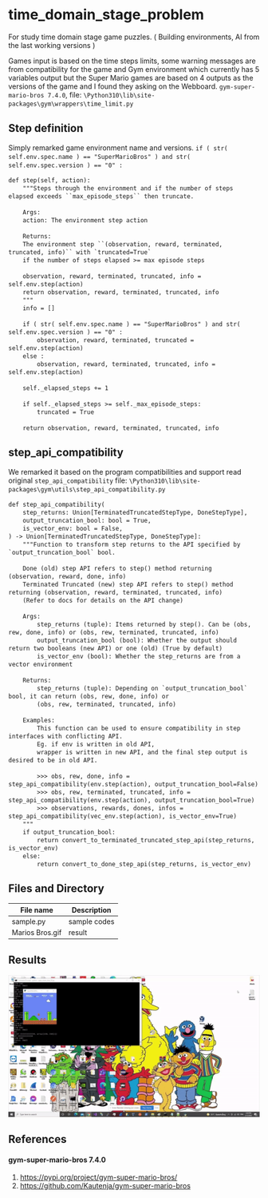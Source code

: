 # time_domain_stage_problem

For study time domain stage game puzzles. ( Building environments, AI from the last working versions )

Games input is based on the time steps limits, some warning messages are from compatibility for the game and Gym environment which currently has 5 variables output but the Super Mario games are based on 4 outputs as the versions of the game and I found they asking on the Webboard. ```gym-super-mario-bros 7.4.0```, file: ```\Python310\lib\site-packages\gym\wrappers\time_limit.py```

## Step definition ##

Simply remarked game environment name and versions. ```if ( str( self.env.spec.name ) == "SuperMarioBros" ) and str( self.env.spec.version ) == "0" :```

```
def step(self, action):
    """Steps through the environment and if the number of steps elapsed exceeds ``max_episode_steps`` then truncate.

    Args:
    action: The environment step action

    Returns:
    The environment step ``(observation, reward, terminated, truncated, info)`` with `truncated=True`
    if the number of steps elapsed >= max episode steps

    observation, reward, terminated, truncated, info = self.env.step(action)
    return observation, reward, terminated, truncated, info
    """
    info = []
	
    if ( str( self.env.spec.name ) == "SuperMarioBros" ) and str( self.env.spec.version ) == "0" :
        observation, reward, terminated, truncated = self.env.step(action)
    else :	
        observation, reward, terminated, truncated, info = self.env.step(action)
		
    self._elapsed_steps += 1

    if self._elapsed_steps >= self._max_episode_steps:
        truncated = True
    
    return observation, reward, terminated, truncated, info
```

## step_api_compatibility ##

We remarked it based on the program compatibilities and support read original ```step_api_compatibility``` file: ```\Python310\lib\site-packages\gym\utils\step_api_compatibility.py ```

```
def step_api_compatibility(
    step_returns: Union[TerminatedTruncatedStepType, DoneStepType],
    output_truncation_bool: bool = True,
    is_vector_env: bool = False,
) -> Union[TerminatedTruncatedStepType, DoneStepType]:
    """Function to transform step returns to the API specified by `output_truncation_bool` bool.

    Done (old) step API refers to step() method returning (observation, reward, done, info)
    Terminated Truncated (new) step API refers to step() method returning (observation, reward, terminated, truncated, info)
    (Refer to docs for details on the API change)

    Args:
        step_returns (tuple): Items returned by step(). Can be (obs, rew, done, info) or (obs, rew, terminated, truncated, info)
        output_truncation_bool (bool): Whether the output should return two booleans (new API) or one (old) (True by default)
        is_vector_env (bool): Whether the step_returns are from a vector environment

    Returns:
        step_returns (tuple): Depending on `output_truncation_bool` bool, it can return (obs, rew, done, info) or 
        (obs, rew, terminated, truncated, info)

    Examples:
        This function can be used to ensure compatibility in step interfaces with conflicting API. 
        Eg. if env is written in old API,
        wrapper is written in new API, and the final step output is desired to be in old API.

        >>> obs, rew, done, info = step_api_compatibility(env.step(action), output_truncation_bool=False)
        >>> obs, rew, terminated, truncated, info = step_api_compatibility(env.step(action), output_truncation_bool=True)
        >>> observations, rewards, dones, infos = step_api_compatibility(vec_env.step(action), is_vector_env=True)
    """
    if output_truncation_bool:
        return convert_to_terminated_truncated_step_api(step_returns, is_vector_env)
    else:
        return convert_to_done_step_api(step_returns, is_vector_env)
```

## Files and Directory ##

| File name | Description |
|--- |--- |
| sample.py | sample codes |
| Marios Bros.gif | result |

## Results ##

![Sample problem solving](https://github.com/jkaewprateep/time_domain_stage_problem/blob/main/Marios%20Bros.gif "Sample problem solving")

## References ##

#### gym-super-mario-bros 7.4.0 ####

1. https://pypi.org/project/gym-super-mario-bros/
2. https://github.com/Kautenja/gym-super-mario-bros
